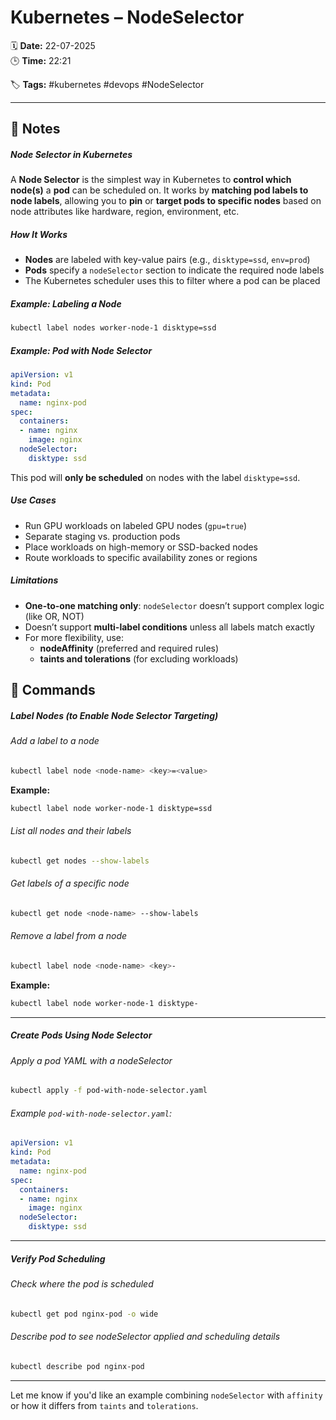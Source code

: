 # Kubernetes – NodeSelector

🗓️ **Date:** 22-07-2025  
🕒 **Time:** 22:21  

🏷️ **Tags:** #kubernetes #devops #NodeSelector  

---

## 📝 Notes

##### Node Selector in Kubernetes

A **Node Selector** is the simplest way in Kubernetes to **control which node(s)** a **pod** can be scheduled on. It works by **matching pod labels to node labels**, allowing you to **pin** or **target pods to specific nodes** based on node attributes like hardware, region, environment, etc.
##### How It Works
- **Nodes** are labeled with key-value pairs (e.g., `disktype=ssd`, `env=prod`)
- **Pods** specify a `nodeSelector` section to indicate the required node labels
- The Kubernetes scheduler uses this to filter where a pod can be placed

##### Example: Labeling a Node
```bash
kubectl label nodes worker-node-1 disktype=ssd
```

##### Example: Pod with Node Selector
```yaml
apiVersion: v1
kind: Pod
metadata:
  name: nginx-pod
spec:
  containers:
  - name: nginx
    image: nginx
  nodeSelector:
    disktype: ssd
```

This pod will **only be scheduled** on nodes with the label `disktype=ssd`.


##### Use Cases
- Run GPU workloads on labeled GPU nodes (`gpu=true`)    
- Separate staging vs. production pods
- Place workloads on high-memory or SSD-backed nodes
- Route workloads to specific availability zones or regions

##### Limitations
- **One-to-one matching only**: `nodeSelector` doesn’t support complex logic (like OR, NOT)    
- Doesn’t support **multi-label conditions** unless all labels match exactly
- For more flexibility, use:
    - **nodeAffinity** (preferred and required rules)
    - **taints and tolerations** (for excluding workloads)


## 🧾 Commands

##### Label Nodes (to Enable Node Selector Targeting)

###### Add a label to a node

```bash
kubectl label node <node-name> <key>=<value>
```

**Example:**

```bash
kubectl label node worker-node-1 disktype=ssd
```

###### List all nodes and their labels

```bash
kubectl get nodes --show-labels
```

###### Get labels of a specific node

```bash
kubectl get node <node-name> --show-labels
```

###### Remove a label from a node

```bash
kubectl label node <node-name> <key>-
```

**Example:**

```bash
kubectl label node worker-node-1 disktype-
```

---

##### Create Pods Using Node Selector

###### Apply a pod YAML with a nodeSelector

```bash
kubectl apply -f pod-with-node-selector.yaml
```

###### Example `pod-with-node-selector.yaml`:

```yaml
apiVersion: v1
kind: Pod
metadata:
  name: nginx-pod
spec:
  containers:
  - name: nginx
    image: nginx
  nodeSelector:
    disktype: ssd
```

---

##### Verify Pod Scheduling

###### Check where the pod is scheduled

```bash
kubectl get pod nginx-pod -o wide
```

###### Describe pod to see nodeSelector applied and scheduling details

```bash
kubectl describe pod nginx-pod
```

---

Let me know if you'd like an example combining `nodeSelector` with `affinity` or how it differs from `taints` and `tolerations`.

